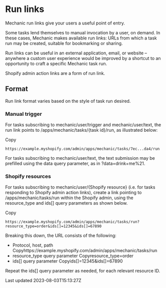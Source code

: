 # Run links

Mechanic run links give your users a useful point of entry.

Some tasks lend themselves to manual invocation by a user, on demand. In these cases, Mechanic makes available run links: URLs from which a task run may be created, suitable for bookmarking or sharing.

Run links can be useful in an external application, email, or website – anywhere a custom user experience would be improved by a shortcut to an opportunity to craft a specific Mechanic task run.

Shopify admin action links are a form of run link.

## Format

Run link format varies based on the style of task run desired.

### Manual trigger

For tasks subscribing to mechanic/user/trigger and mechanic/user/text, the run link points to /apps/mechanic/tasks/{task id}/run, as illustrated below:

Copy

    https://example.myshopify.com/admin/apps/mechanic/tasks/7ec...da4/run

For tasks subscribing to mechanic/user/text, the text submission may be prefilled using the data query parameter, as in ?data=drink+me%21.

### Shopify resources

For tasks subscribing to mechanic/user/{Shopify resource} (i.e. for tasks responding to Shopify admin action links), create a link pointing to /apps/mechanic/tasks/run within the Shopify admin, using the resource\_type and ids[] query parameters as shown below.

Copy

    https://example.myshopify.com/admin/apps/mechanic/tasks/run?resource_type=order&ids[]=12345&ids[]=67890

Breaking this down, the URL consists of the following:

- Protocol, host, path Copyhttps://example.myshopify.com/admin/apps/mechanic/tasks/run
- resource\_type query parameter Copyresource\_type=order
- ids[] query parameter Copyids[]=12345&ids[]=67890

Repeat the ids[] query parameter as needed, for each relevant resource ID.

Last updated 2023-08-03T15:13:27Z
